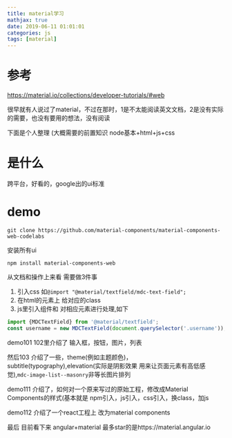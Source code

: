 ```yaml
---
title: material学习
mathjax: true
date: 2019-06-11 01:01:01
categories: js
tags: [material]
---
```


# 参考

https://material.io/collections/developer-tutorials/#web

很早就有人说过了material，不过在那时，1是不太能阅读英文文档，2是没有实际的需要，也没有要用的想法，没有阅读

下面是个人整理 (大概需要的前置知识 node基本+html+js+css

# 是什么

跨平台，好看的，google出的ui标准 

# demo

`git clone https://github.com/material-components/material-components-web-codelabs`

安装所有ui

`npm install material-components-web`

从文档和操作上来看 需要做3件事

1. 引入css 如`@import "@material/textfield/mdc-text-field";`
2. 在html的元素上 给对应的class
3. js里引入组件和 对相应元素进行处理,如下

```js
import {MDCTextField} from '@material/textfield';
const username = new MDCTextField(document.querySelector('.username'));
```

demo101 102里介绍了 输入框，按钮，图片，列表

然后103 介绍了一些，theme(例如主题颜色)，subtitle(typography),elevation(实际是阴影效果 用来让页面元素有高低感觉),`mdc-image-list--masonry`非等长图片排列

demo111 介绍了，如何对一个原来写过的原始工程，修改成Material Components的样式(基本就是 npm引入，js引入，css引入，换class，加js

demo112 介绍了一个react工程上 改为material components


最后 目前看下来 angular+material 最多star的是https://material.angular.io

